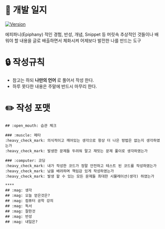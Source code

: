 
# :book: 개발 일지 
[![Version](https://img.shields.io/badge/version-2018.12.22-red.svg)](./CHANGELOG)  

에피파니(Epiphany) 적인 경험, 반성, 개념, Snippet 등 머릿속 추상적인 것들이나 배워야 할 내용을 글로 배출하면서 체화시켜 어제보다 발전한 나를 만드는 도구

# :lock: 작성규칙
- 참고는 하되 **나만의 언어** 로 풀어서 작성 한다.
- 하루 못다한 내용은 주말에 반드시 마무리 한다.


# :pencil2: 작성 포맷

~~~
## :open_mouth: 습관 체크

### :muscle: 메타
:heavy_check_mark: 의식적이고 깨어있는 생각으로 항상 더 나은 방법은 없는지 생각하였는가  
:heavy_check_mark: 발생한 문제들 두려워 말고 재밋는 문제 풀이로 생각하였는가

### :computer: 코딩
:heavy_check_mark: 내가 작성한 코드가 정말 안전하고 테스트 된 코드를 작성하였는가  
:heavy_check_mark: 남을 배려하며 책임감 있게 작성하였는가  
:heavy_check_mark: 발생 할 수 있는 모든 문제들 최대한 시뮬레이션(생각) 하였는가

**** 
## :mag: 생각
## :mag: 오늘 얻은것은?
## :mag: 컴퓨터 공학 강의
## :mag: 독서
## :mag: 잘한것
## :mag: 반성
## :mag: 내일은?
~~~
